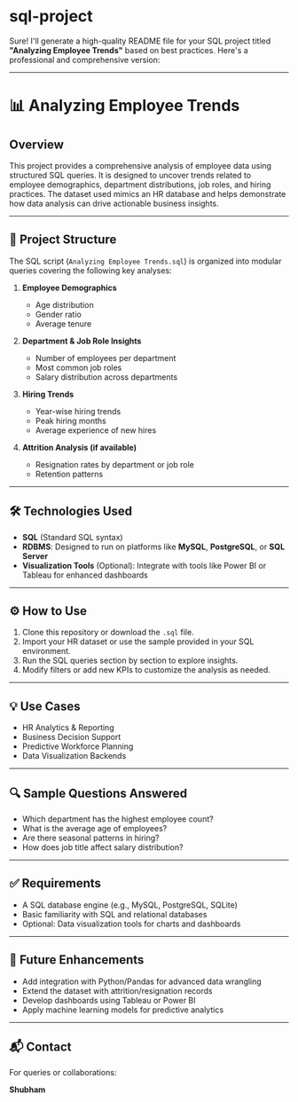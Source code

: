 # sql-project
Sure! I'll generate a high-quality README file for your SQL project titled **"Analyzing Employee Trends"** based on best practices. Here's a professional and comprehensive version:

---

# 📊 Analyzing Employee Trends

## Overview

This project provides a comprehensive analysis of employee data using structured SQL queries. It is designed to uncover trends related to employee demographics, department distributions, job roles, and hiring practices. The dataset used mimics an HR database and helps demonstrate how data analysis can drive actionable business insights.

---

## 📁 Project Structure

The SQL script (`Analyzing Employee Trends.sql`) is organized into modular queries covering the following key analyses:

1. **Employee Demographics**
   - Age distribution
   - Gender ratio
   - Average tenure

2. **Department & Job Role Insights**
   - Number of employees per department
   - Most common job roles
   - Salary distribution across departments

3. **Hiring Trends**
   - Year-wise hiring trends
   - Peak hiring months
   - Average experience of new hires

4. **Attrition Analysis (if available)**
   - Resignation rates by department or job role
   - Retention patterns

---

## 🛠 Technologies Used

- **SQL** (Standard SQL syntax)
- **RDBMS**: Designed to run on platforms like **MySQL**, **PostgreSQL**, or **SQL Server**
- **Visualization Tools** (Optional): Integrate with tools like Power BI or Tableau for enhanced dashboards

---

## ⚙️ How to Use

1. Clone this repository or download the `.sql` file.
2. Import your HR dataset or use the sample provided in your SQL environment.
3. Run the SQL queries section by section to explore insights.
4. Modify filters or add new KPIs to customize the analysis as needed.

---

## 💡 Use Cases

- HR Analytics & Reporting
- Business Decision Support
- Predictive Workforce Planning
- Data Visualization Backends

---

## 🔍 Sample Questions Answered

- Which department has the highest employee count?
- What is the average age of employees?
- Are there seasonal patterns in hiring?
- How does job title affect salary distribution?

---

## ✅ Requirements

- A SQL database engine (e.g., MySQL, PostgreSQL, SQLite)
- Basic familiarity with SQL and relational databases
- Optional: Data visualization tools for charts and dashboards

---

## 🧠 Future Enhancements

- Add integration with Python/Pandas for advanced data wrangling
- Extend the dataset with attrition/resignation records
- Develop dashboards using Tableau or Power BI
- Apply machine learning models for predictive analytics

---

## 📬 Contact

For queries or collaborations:

**Shubham**  
